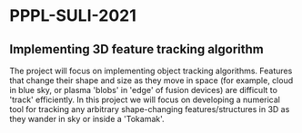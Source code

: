# PPPL-SULI-2021

## Implementing 3D feature tracking algorithm

The project will focus on implementing object tracking algorithms. Features that change their shape and size as they move in space (for example, cloud in blue sky, or plasma 'blobs' in 'edge' of fusion devices) are difficult to 'track' efficiently. In this project we will focus on developing a numerical tool for tracking any arbitrary shape-changing features/structures in 3D as they wander in sky or inside a 'Tokamak'.
